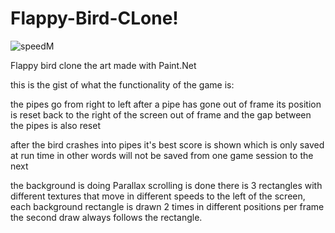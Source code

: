 # Flappy-Bird-CLone!

![speedM](https://github.com/NedasR/Flappy-Bird-CLone/assets/129998724/9e41d17e-1783-4e12-b14b-e896ff2a0338)

Flappy bird clone the art made with Paint.Net

this is the gist of what the functionality of the game is:

the pipes go from right to left after a pipe has gone out of frame its position is reset back to the right of the screen out of frame and the gap between the pipes is also reset

after the bird crashes into pipes it's best score is shown which is only saved at run time in other words will not be saved from one game session to the next

the background is doing Parallax scrolling is done there is 3 rectangles with different textures that move in different speeds to the left of the screen, each background rectangle is drawn 2 times in different positions per frame the second draw always follows the rectangle.
